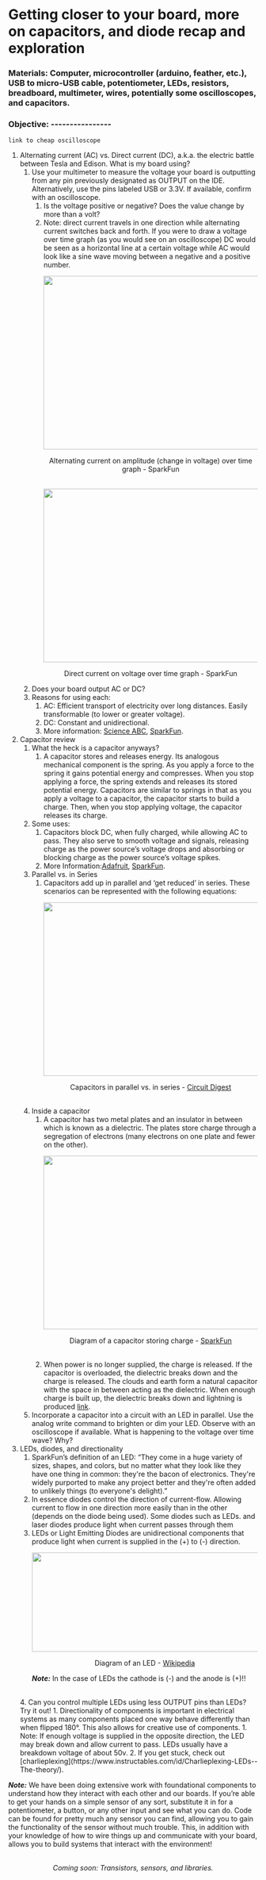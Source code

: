 # Getting closer to your board, more on capacitors, and diode recap and exploration
### Materials: Computer, microcontroller (arduino, feather, etc.), USB to micro-USB cable, potentiometer, LEDs, resistors, breadboard, multimeter, wires, potentially some oscilloscopes, and capacitors.
### Objective: ----------------
```
link to cheap oscilloscope
```
1. Alternating current (AC) vs. Direct current (DC), a.k.a. the electric battle between Tesla and Edison. What is my board using?
   1. Use your multimeter to measure the voltage your board is outputting from any pin previously designated as OUTPUT on the IDE. Alternatively, use the pins labeled USB or 3.3V. If available, confirm with an oscilloscope.
      1. Is the voltage positive or negative? Does the value change by more than a volt?
      2. Note: direct current travels in one direction while alternating current switches back and forth. If you were to draw a voltage over time graph (as you would see on an oscilloscope) DC would be seen as a horizontal line at a certain voltage while AC would look like a sine wave moving between a negative and a positive number.
               <p align="center">
               <img align="center" width="570" height="350" src="https://user-images.githubusercontent.com/52707386/62074492-ca43f300-b1f7-11e9-82b2-dd6313bd6f69.png"></p>
               <p align="center"> Alternating current on amplitude (change in voltage) over time graph - SparkFun </b>
                  <br><br></P>
               <p align="center">
               <img align="center" width="570" height="350" src="https://user-images.githubusercontent.com/52707386/62074488-c87a2f80-b1f7-11e9-8635-cfee45a2432d.png">
               <br>
               <p align="center"> Direct current on voltage over time graph - SparkFun </b>
     2. Does your board output AC or DC?
     3. Reasons for using each:
        1. AC: Efficient transport of electricity over long distances. Easily transformable (to lower or greater voltage).
        2. DC: Constant and unidirectional.
        3. More information: [Science ABC](https://www.scienceabc.com/innovation/ac-vs-dc-alternating-current-or-direct-current-which-is-better.html), [SparkFun](https://learn.sparkfun.com/tutorials/alternating-current-ac-vs-direct-current-dc/all#direct-current-dc).
2. Capacitor review
   1. What the heck is a capacitor anyways?
      1. A capacitor stores and releases energy. Its analogous mechanical component is the spring. As you apply a force to the spring it gains potential energy and compresses. When you stop applying a force, the spring extends and releases its stored potential energy. Capacitors are similar to springs in that as you apply a voltage to a capacitor, the capacitor starts to build a charge. Then, when you stop applying voltage, the capacitor releases its charge. 
   2. Some uses:
      1. Capacitors block DC, when fully charged, while allowing AC to pass. They also serve to smooth voltage and signals, releasing charge as the power source’s voltage drops and absorbing or blocking charge as the power source’s voltage spikes.
      2. More Information:[Adafruit](https://learn.adafruit.com/circuit-playground-c-is-for-capacitor/what-is-a-capacitor), [SparkFun](https://learn.sparkfun.com/tutorials/capacitors/all).
   3. Parallel vs. in Series
      1. Capacitors add up in parallel and ‘get reduced’ in series. These scenarios can be represented with the following equations:
               <p align="center">
               <img align="center" width="570" height="350" src="https://user-images.githubusercontent.com/52707386/62077737-b56b5d80-b1ff-11e9-95b4-83fcf8486594.jpg">
               <br>
               <p align="center"> Capacitors in parallel vs. in series - [Circuit Digest](https://circuitdigest.com/tutorial/capacitor-in-series-and-parallel-circuits)</p>
               <br>
   4. Inside a capacitor
      1. A capacitor has two metal plates and an insulator in between which is known as a dielectric. The plates store charge through a segregation of electrons (many electrons on one plate and fewer on the other).
               <p align="center">
               <img align="center" width="640" height="350" src="https://user-images.githubusercontent.com/52707386/62077974-51956480-b200-11e9-8e2f-7c8fc953c596.png"></p>
               <p align="center"> Diagram of a capacitor storing charge - [SparkFun](https://learn.sparkfun.com/tutorials/capacitors/all)</b></p>
               <br>
      2. When power is no longer supplied, the charge is released. If the capacitor is overloaded, the dielectric breaks down and the charge is released. The clouds and earth form a natural capacitor with the space in between acting as the dielectric. When enough charge is built up, the dielectric breaks down and lightning is produced [link](https://micro.magnet.fsu.edu/electromag/java/lightning/index.html).
   5. Incorporate a capacitor into a circuit with an LED in parallel. Use the  analog write command to brighten or dim your LED. Observe with an oscilloscope if available. What is happening to the voltage over time wave? Why?
3. LEDs, diodes, and directionality
   1. SparkFun’s definition of an LED: “They come in a huge variety of sizes, shapes, and colors, but no matter what they look like they have one thing in common: they're the bacon of electronics. They're widely purported to make any project better and they're often added to unlikely things (to everyone's delight).”
   2. In essence diodes control the direction of current-flow. Allowing current to flow in one direction more easily than in the other (depends on the diode being used). Some diodes such as LEDs. and laser diodes produce light when current passes through them
   3. LEDs or Light Emitting Diodes are unidirectional components that produce light when current is supplied in the (+) to (-) direction.
               <p align="center">
               <img align="center" width="640" height="200" src="https://user-images.githubusercontent.com/52707386/62079055-c5d10780-b202-11e9-9eee-d8a8b878b00a.png"></p>
               <p align="center"> Diagram of an LED - [Wikipedia](https://commons.wikimedia.org/wiki/File:LED_symbol.svg)</b></p>
   <p align="center"><b><i>Note:</b></i> In the case of LEDs the cathode is (-) and the anode is (+)!!</p>
   <br>
   4. Can you control multiple LEDs using less OUTPUT pins than LEDs? Try it out!
      1. Directionality of components is important in electrical systems as many components placed one way behave differently than when flipped 180°. This also allows for creative use of components.
         1. Note: If enough voltage is supplied in the opposite direction, the LED may break down and allow current to pass. LEDs usually have a breakdown voltage of about 50v.
      2. If you get stuck, check out [charlieplexing](https://www.instructables.com/id/Charlieplexing-LEDs--The-theory/).
***Note:*** We have been doing extensive work with foundational components to understand how they interact with each other and our boards. If you’re able to get your hands on a simple sensor of any sort, substitute it in for a potentiometer, a button, or any other input and see what you can do. Code can be found for pretty much any sensor you can find, allowing you to gain the functionality of the sensor without much trouble. This, in addition with your knowledge of how to wire things up and communicate with your board, allows you to build systems that interact with the environment!  
<br>
<p align="center"> <i>Coming soon: Transistors, sensors, and libraries.</i> </p>
